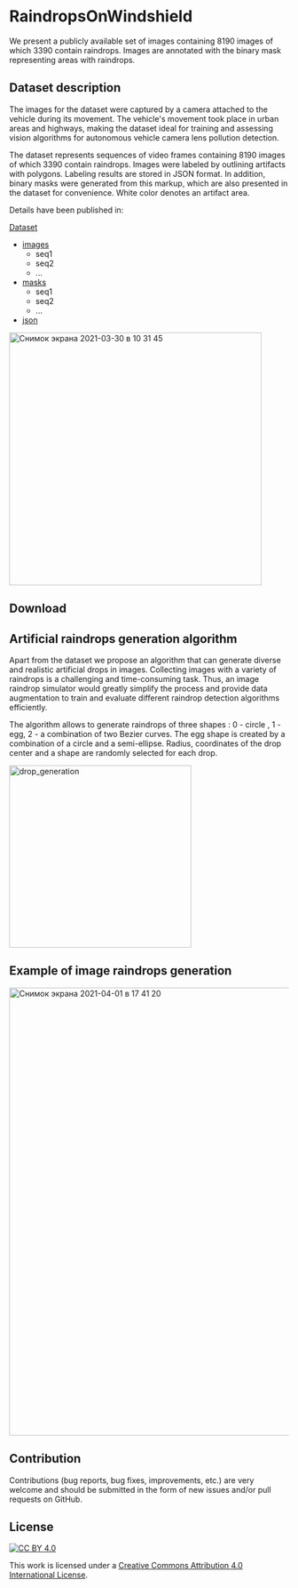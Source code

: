 # RaindropsOnWindshield
We present a publicly available set of images containing 8190 images of which 3390 contain raindrops. Images are annotated with the binary mask representing areas with raindrops.

## Dataset description

The images for the dataset were captured by a camera attached to the vehicle during its movement. The vehicle's movement took place in urban areas and highways, making the dataset ideal for training and assessing vision algorithms for autonomous vehicle camera lens pollution detection. 

The dataset represents sequences of video frames containing 8190 images of which 3390 contain raindrops. Images were labeled by outlining artifacts with polygons. Labeling results are stored in JSON format. In addition, binary masks were generated from this markup, which are also presented in the dataset for convenience. White color denotes an artifact area.

Details have been published in:

[Dataset]()
 * [images]()
   * seq1
   * seq2
   * ...
 * [masks]()
   * seq1
   * seq2
   * ...
 * [json]()

<img width="455" alt="Снимок экрана 2021-03-30 в 10 31 45" src="https://user-images.githubusercontent.com/39035996/112950672-34d2d200-9143-11eb-88ea-6ac459e1df61.png">

## Download

## Artificial raindrops generation algorithm

Apart from the dataset we propose an algorithm that can generate diverse and realistic artificial drops in images.
Collecting images with a variety of raindrops is a challenging and time-consuming task. Thus, an image raindrop simulator would greatly simplify the process and provide data augmentation to train and evaluate different raindrop detection algorithms efficiently. 

The algorithm allows to generate raindrops of three shapes : 0 - circle , 1 - egg, 2 - a combination of two Bezier curves. The egg shape is created by a combination of a circle and a semi-ellipse. Radius, coordinates of the drop center and a shape are randomly selected for each drop. 

<img width="328" alt="drop_generation" src="https://user-images.githubusercontent.com/39035996/112954529-238bc480-9147-11eb-8b14-54120373407e.png">

## Example of image raindrops generation

<img width="806" alt="Снимок экрана 2021-04-01 в 17 41 20" src="https://user-images.githubusercontent.com/39035996/113311191-b37d6a00-9311-11eb-837d-fb86c340c529.png">


## Contribution
Contributions (bug reports, bug fixes, improvements, etc.) are very welcome and should be submitted in the form of new issues and/or pull requests on GitHub.


## License

[![CC BY 4.0][cc-by-shield]][cc-by]

This work is licensed under a
[Creative Commons Attribution 4.0 International License][cc-by].

[cc-by]: http://creativecommons.org/licenses/by/4.0/
[cc-by-shield]: https://img.shields.io/badge/License-CC%20BY%204.0-lightgrey.svg
